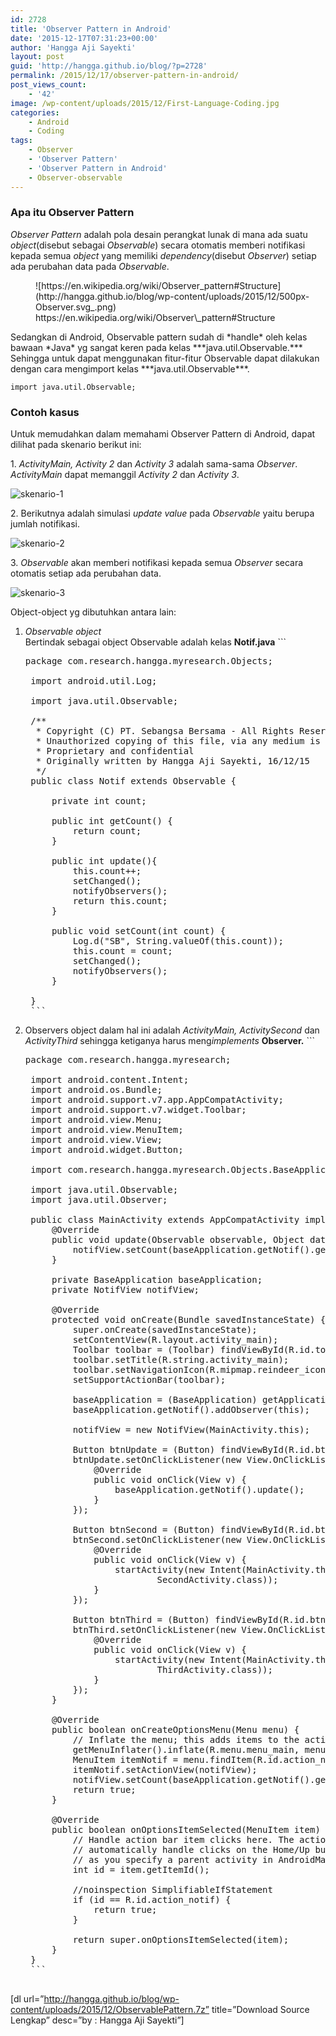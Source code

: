 ```yaml
---
id: 2728
title: 'Observer Pattern in Android'
date: '2015-12-17T07:31:23+00:00'
author: 'Hangga Aji Sayekti'
layout: post
guid: 'http://hangga.github.io/blog/?p=2728'
permalink: /2015/12/17/observer-pattern-in-android/
post_views_count:
    - '42'
image: /wp-content/uploads/2015/12/First-Language-Coding.jpg
categories:
    - Android
    - Coding
tags:
    - Observer
    - 'Observer Pattern'
    - 'Observer Pattern in Android'
    - Observer-observable
---
```


### Apa itu Observer Pattern

*Observer Pattern* adalah pola desain perangkat lunak di mana ada suatu *object*(disebut sebagai *Observable*) secara otomatis memberi notifikasi kepada semua *object* yang memiliki *dependency*(disebut *Observer*) setiap ada perubahan data pada *Observable*.

<figure aria-describedby="caption-attachment-2736" class="wp-caption aligncenter" id="attachment_2736" style="width: 500px">![https://en.wikipedia.org/wiki/Observer_pattern#Structure](http://hangga.github.io/blog/wp-content/uploads/2015/12/500px-Observer.svg_.png)<figcaption class="wp-caption-text" id="caption-attachment-2736">https://en.wikipedia.org/wiki/Observer\_pattern#Structure</figcaption></figure>Sedangkan di Android, Observable pattern sudah di *handle* oleh kelas bawaan *Java* yg sangat keren pada kelas ***java.util.Observable.*** Sehingga untuk dapat menggunakan fitur-fitur Observable dapat dilakukan dengan cara mengimport kelas ***java.util.Observable***.

```
import java.util.Observable;
```

### Contoh kasus

Untuk memudahkan dalam memahami Observer Pattern di Android, dapat dilihat pada skenario berikut ini:

1\. *ActivityMain, Activity 2* dan *Activity 3* adalah sama-sama *Observer*. *ActivityMain* dapat memanggil *Activity 2* dan *Activity 3*.

![skenario-1](http://hangga.github.io/blog/wp-content/uploads/2015/12/skenario-1-510x360.png)

2\. Berikutnya adalah simulasi *update value* pada *Observable* yaitu berupa jumlah notifikasi.

![skenario-2](http://hangga.github.io/blog/wp-content/uploads/2015/12/skenario-2-510x360.png)

3\. *Observable* akan memberi notifikasi kepada semua *Observer* secara otomatis setiap ada perubahan data.

![skenario-3](http://hangga.github.io/blog/wp-content/uploads/2015/12/skenario-3-510x361.png)

Object-object yg dibutuhkan antara lain:

1. *Observable object*  
    Bertindak sebagai object Observable adalah kelas ****Notif.java**** ```
    <pre class="lang:default decode:true">package com.research.hangga.myresearch.Objects;
    
    import android.util.Log;
    
    import java.util.Observable;
    
    /**
     * Copyright (C) PT. Sebangsa Bersama - All Rights Reserved
     * Unauthorized copying of this file, via any medium is strictly prohibited
     * Proprietary and confidential
     * Originally written by Hangga Aji Sayekti, 16/12/15
     */
    public class Notif extends Observable {
    
        private int count;
    
        public int getCount() {
            return count;
        }
    
        public int update(){
            this.count++;
            setChanged();
            notifyObservers();
            return this.count;
        }
    
        public void setCount(int count) {
            Log.d("SB", String.valueOf(this.count));
            this.count = count;
            setChanged();
            notifyObservers();
        }
    
    }
    ```
2. Observers object dalam hal ini adalah *ActivityMain, ActivitySecond* dan *ActivityThird* sehingga ketiganya harus meng*implements* **Observer.** ```
    <pre class="lang:default decode:true">package com.research.hangga.myresearch;
    
    import android.content.Intent;
    import android.os.Bundle;
    import android.support.v7.app.AppCompatActivity;
    import android.support.v7.widget.Toolbar;
    import android.view.Menu;
    import android.view.MenuItem;
    import android.view.View;
    import android.widget.Button;
    
    import com.research.hangga.myresearch.Objects.BaseApplication;
    
    import java.util.Observable;
    import java.util.Observer;
    
    public class MainActivity extends AppCompatActivity implements Observer {
        @Override
        public void update(Observable observable, Object data) {
            notifView.setCount(baseApplication.getNotif().getCount());
        }
    
        private BaseApplication baseApplication;
        private NotifView notifView;
    
        @Override
        protected void onCreate(Bundle savedInstanceState) {
            super.onCreate(savedInstanceState);
            setContentView(R.layout.activity_main);
            Toolbar toolbar = (Toolbar) findViewById(R.id.toolbar);
            toolbar.setTitle(R.string.activity_main);
            toolbar.setNavigationIcon(R.mipmap.reindeer_icon);
            setSupportActionBar(toolbar);
    
            baseApplication = (BaseApplication) getApplication();
            baseApplication.getNotif().addObserver(this);
    
            notifView = new NotifView(MainActivity.this);
    
            Button btnUpdate = (Button) findViewById(R.id.btnUpdate);
            btnUpdate.setOnClickListener(new View.OnClickListener() {
                @Override
                public void onClick(View v) {
                    baseApplication.getNotif().update();
                }
            });
    
            Button btnSecond = (Button) findViewById(R.id.btnSecond);
            btnSecond.setOnClickListener(new View.OnClickListener() {
                @Override
                public void onClick(View v) {
                    startActivity(new Intent(MainActivity.this,
                            SecondActivity.class));
                }
            });
    
            Button btnThird = (Button) findViewById(R.id.btnThird);
            btnThird.setOnClickListener(new View.OnClickListener() {
                @Override
                public void onClick(View v) {
                    startActivity(new Intent(MainActivity.this,
                            ThirdActivity.class));
                }
            });
        }
    
        @Override
        public boolean onCreateOptionsMenu(Menu menu) {
            // Inflate the menu; this adds items to the action bar if it is present.
            getMenuInflater().inflate(R.menu.menu_main, menu);
            MenuItem itemNotif = menu.findItem(R.id.action_notif);
            itemNotif.setActionView(notifView);
            notifView.setCount(baseApplication.getNotif().getCount());
            return true;
        }
    
        @Override
        public boolean onOptionsItemSelected(MenuItem item) {
            // Handle action bar item clicks here. The action bar will
            // automatically handle clicks on the Home/Up button, so long
            // as you specify a parent activity in AndroidManifest.xml.
            int id = item.getItemId();
    
            //noinspection SimplifiableIfStatement
            if (id == R.id.action_notif) {
                return true;
            }
    
            return super.onOptionsItemSelected(item);
        }
    }
    ```

\[dl url=”http://hangga.github.io/blog/wp-content/uploads/2015/12/ObservablePattern.7z” title=”Download Source Lengkap” desc=”by : Hangga Aji Sayekti”\]